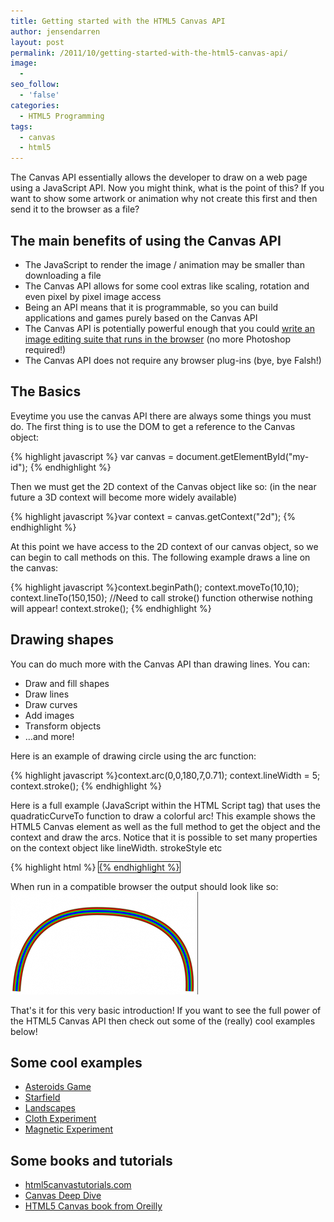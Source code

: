 ```yaml
---
title: Getting started with the HTML5 Canvas API
author: jensendarren
layout: post
permalink: /2011/10/getting-started-with-the-html5-canvas-api/
image:
  -
seo_follow:
  - 'false'
categories:
  - HTML5 Programming
tags:
  - canvas
  - html5
---
```

The Canvas API essentially allows the developer to draw on a web page using a JavaScript API. Now you might think, what is the point of this? If you want to show some artwork or animation why not create this first and then send it to the browser as a file?

## The main benefits of using the Canvas API

*   The JavaScript to render the image / animation may be smaller than downloading a file
*   The Canvas API allows for some cool extras like scaling, rotation and even pixel by pixel image access
*   Being an API means that it is programmable, so you can build applications and games purely based on the Canvas API
*   The Canvas API is potentially powerful enough that you could [write an image editing suite that runs in the browser][1] (no more Photoshop required!)
*   The Canvas API does not require any browser plug-ins (bye, bye Falsh!)

## The Basics

Eveytime you use the canvas API there are always some things you must do. The first thing is to use the DOM to get a reference to the Canvas object:

{% highlight javascript %}
var canvas = document.getElementById("my-id");
{% endhighlight %}

Then we must get the 2D context of the Canvas object like so: (in the near future a 3D context will become more widely available)

{% highlight javascript %}var context = canvas.getContext("2d");
{% endhighlight %}

At this point we have access to the 2D context of our canvas object, so we can begin to call methods on this. The following example draws a line on the canvas:

{% highlight javascript %}context.beginPath();
context.moveTo(10,10);
context.lineTo(150,150);
//Need to call stroke() function otherwise nothing will appear!
context.stroke();
{% endhighlight %}

## Drawing shapes

You can do much more with the Canvas API than drawing lines. You can:

*   Draw and fill shapes
*   Draw lines
*   Draw curves
*   Add images
*   Transform objects
*   &#8230;and more!

Here is an example of drawing circle using the arc function:

{% highlight javascript %}context.arc(0,0,180,7,0.71);
context.lineWidth = 5;
context.stroke();
{% endhighlight %}

Here is a full example (JavaScript within the HTML Script tag) that uses the quadraticCurveTo function to draw a colorful arc! This example shows the HTML5 Canvas element as well as the full method to get the object and the context and draw the arcs. Notice that it is possible to set many properties on the context object like lineWidth. strokeStyle etc

{% highlight html %}
<canvas id="rainbow" style="border: 1px solid;" width="470" height="400" />
{% endhighlight %}

When run in a compatible browser the output should look like so:
![Arc Canvas API Example](/assets/arc-canvas-example.png)

That's it for this very basic introduction! If you want to see the full power of the HTML5 Canvas API then check out some of the (really) cool examples below!

## Some cool examples

*   [Asteroids Game][3]
*   [Starfield][4]
*   [Landscapes][5]
*   [Cloth Experiment][6]
*   [Magnetic Experiment][7]

## Some books and tutorials

*   [html5canvastutorials.com][8]
*   [Canvas Deep Dive][9]
*   [HTML5 Canvas book from Oreilly][10]

 [1]: http://code.google.com/p/paintweb/
 [2]: http://www.tweetegy.com/wp-content/uploads/2011/10/Screenshot.png
 [3]: http://www.kevs3d.co.uk/dev/asteroids/
 [4]: http://arapehlivanian.com/wp-content/uploads/2007/02/canvas.html
 [5]: http://www.effectgames.com/demos/canvascycle/
 [6]: http://andrew-hoyer.com/experiments/cloth/
 [7]: http://hakim.se/experiments/html5/magnetic/02/
 [8]: http://www.html5canvastutorials.com/
 [9]: http://projects.joshy.org/presentations/HTML/CanvasDeepDive/presentation.html
 [10]: http://shop.oreilly.com/product/0636920013327.do
